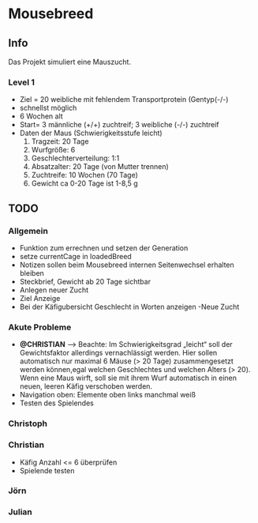 # Mousebreed

## Info

Das Projekt simuliert eine Mauszucht.

### Level 1
- Ziel = 20 weibliche mit fehlendem Transportprotein (Gentyp(-/-) 
- schnellst möglich 
- 6 Wochen  alt
- Start= 3 männliche (+/+) zuchtreif; 3 weibliche (-/-) zuchtreif
- Daten der Maus (Schwierigkeitsstufe leicht)
    1. Tragzeit: 20 Tage
    2. Wurfgröße: 6
    3. Geschlechterverteilung: 1:1
    4. Absatzalter: 20 Tage (von Mutter trennen)
    5. Zuchtreife: 10 Wochen (70 Tage)
    6. Gewicht ca 0-20 Tage ist 1-8,5 g

## TODO

### Allgemein
- Funktion zum errechnen und setzen der Generation
- setze currentCage in loadedBreed
- Notizen sollen beim Mousebreed internen Seitenwechsel erhalten bleiben
- Steckbrief, Gewicht ab 20 Tage sichtbar
- Anlegen neuer Zucht
- Ziel Anzeige
- Bei der Käfigubersicht Geschlecht in Worten anzeigen
-Neue Zucht

### Akute Probleme
- **@CHRISTIAN** --> Beachte: Im Schwierigkeitsgrad „leicht“ soll der Gewichtsfaktor allerdings vernachlässigt werden. 
 Hier sollen automatisch nur maximal 6 Mäuse (> 20 Tage) zusammengesetzt werden können,egal welchen Geschlechtes und welchen Alters (> 20). 
 Wenn eine Maus wirft, soll sie mit ihrem Wurf automatisch in einen neuen, leeren Käfig verschoben werden.
- Navigation oben: Elemente oben links manchmal weiß
- Testen des Spielendes

### Christoph

### Christian
- Käfig Anzahl <= 6 überprüfen
- Spielende testen 

### Jörn


### Julian